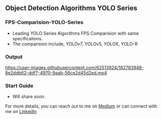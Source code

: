 ## Object Detection Algorithms YOLO Series
### FPS-Comparision-YOLO-Series

- Leading YOLO Series Algorithms FPS Comparision with same specifications.
- The comparision include, YOLOv7, YOLOv5, YOLOX, YOLO-R

### Output
https://user-images.githubusercontent.com/62513924/182783948-8e2ddb62-ddf7-4970-9aab-56ce2d45d2ed.mp4

### Start Guide
- Will share soon.

For more details, you can reach out to me on [Medium](https://chr043416.medium.com/) or can connect with me on [LinkedIn](https://www.linkedin.com/in/muhammadrizwanmunawar/)
